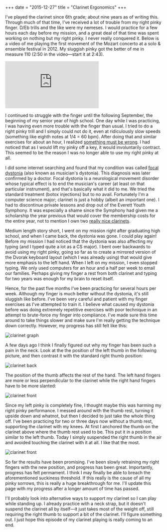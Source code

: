 +++
date = "2015-12-27"
title = "Clarinet Ergonomics"
+++

I've played the clarinet since 6th grade; about nine years as of writing this.
Through much of that time, I've received a lot of trouble from my right pinky
finger. D/Eb trills and the like were my nemeses. I would practice for a few
hours each day before my mission, and a great deal of that time was spent
working on nothing but my right pinky. I never really conquered it. Below is a
video of me playing the first movement of the Mozart concerto at a solo &amp;
ensemble festival in 2012. My sluggish pinky got the better of me in measure
110 (2:50 in the video—start it at 2:43).

<div class="video-container">
<iframe class="youtube-player" type="text/html" src="https://www.youtube.com/embed/zSVj2937K2c" allowfullscreen="" frameborder="0">
</iframe>
</div>

I continued to struggle with the finger until the following September, the
beginning of my senior year of high school. One day while I was practicing, I
was having even more trouble with the finger than usual. I tried to do a right
pinky trill and I simply could not do it, even at ridiculously slow speeds
(something like eighth notes at 1/4 = 60 bpm). After doing that and similar
exercises for about an hour, I realized <a
href="http://www.news.hypercrit.net/2012/11/13/einstein-on-misattribution-i-probably-didnt-say-that/">something
must be wrong</a>. I had noticed that as I would lift my pinky off a key, it
would involuntarily contract. This seemed to be the reason I was no longer able
to use my right pinky at all.

I did some internet searching and found that my condition was called <a
href="https://en.wikipedia.org/wiki/Focal_dystonia">focal dystonia</a> (also
known as musician's dystonia). This diagnosis was later confirmed by a doctor.
Focal dystonia is a neurological movement disorder whose typical effect is to
end the musician's career (at least on that particular instrument), and that's
basically what it did to me. We tried the standard treatment (botox injections)
but to no avail. Fortunately I'm a computer science major; clarinet is just a
hobby (albeit an important one). I had to discontinue private lessons and drop
out of the Everett Youth Symphony. It was especially a shame since the Symphony
had given me a scholarship the year previous that would cover the membership
costs for the entire year, not to mention I own two <a
href="http://www.pspriggs.com/">really nice clarinets</a>.

Medium length story short, I went on my mission right after graduating high
school, and when I came back, the dystonia was gone. I could play again! Before
my mission I had noticed that the dystonia was also affecting my typing (and I
typed quite a lot as a CS major). I bent over backwards to avoid using my right
pinky, going so far as to create a mirrored version of the Dvorak keyboard
layout (which I was already using) that would give more emphasis to the left
hand. When I left on my mission, I even stopped typing. We only used computers
for an hour and a half per week to email our families. Perhaps giving my finger
a rest from both clarinet and typing for two years was enough for my brain to
reset itself.

Hence, for the past five months I've been practicing for several hours per
week. Although my finger is much better without the dystonia, it's still
sluggish like before. I've been very careful and patient with my finger
exercises as I've attempted to train it. I believe what caused my dystonia
before was doing extremely repetitive exercises with poor technique in an
attempt to brute-force my finger into compliance. I've made sure this time
around to take things slower and make sure I'm really getting the technique
down correctly. However, my progress has still felt like this:

![clarinet graph](/media/2015/clarinet_graph.jpg)

A few days ago I think I finally figured out why my finger has been such a pain
in the neck. Look at the the position of the left thumb in the following
picture, and then contrast it with the standard right thumb position:

![clarinet back](/media/2015/clarinet_back.jpg)

The position of the thumb affects the rest of the hand. The left hand fingers
are more or less perpendicular to the clarinet while the right hand fingers
have to be more slanted:

![clarinet front](/media/2015/clarinet_front.jpg)

Since my left pinky is completely fine, I thought maybe this was harming my
right pinky performance. I messed around with the thumb rest, turning it upside
down and whatnot, but then I decided to just take the whole thing off. I've
been practicing for two or three days now without a thumb rest, supporting the
clarinet with my knees. At first I anchored the thumb on the clarinet above
where the thumb rest used to be. This put it in a position similar to the left
thumb. Today I simply suspended the right thumb in the air and avoided touching
the clarinet with it at all. I like that the most.

![clarinet front](/media/2015/clarinet_mid.jpg)

So far the results have been promising. I've been slowly retraining my right
fingers with the new position, and progress has been great. Importantly,
progress has felt permament. I think I may finally be able to breach the
aforementioned suckiness threshold. If this really is the cause of all my pinky
sorrows, this is really a huge breakthrough for me. I'll update this page with
my progress after a longer amount of time has passed.

I'll probably look into alternative ways to support my clarinet so I can play
while standing up. I already practice with a neck strap, but it doesn't suspend
the clarinet all by itself—it just takes most of the weight off, still
requiring the right thumb to support a bit of the clarinet. I'll figure
something out. I just hope this episode of my clarinet playing is really coming
to an end.
